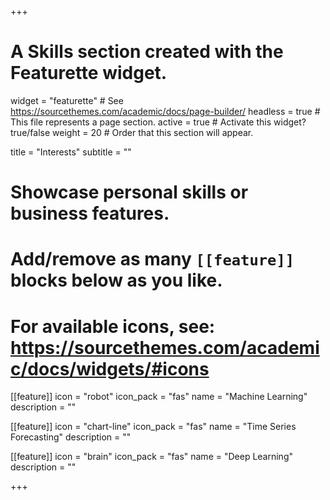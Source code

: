 +++
# A Skills section created with the Featurette widget.
widget = "featurette"  # See https://sourcethemes.com/academic/docs/page-builder/
headless = true  # This file represents a page section.
active = true  # Activate this widget? true/false
weight = 20  # Order that this section will appear.

title = "Interests"
subtitle = ""

# Showcase personal skills or business features.
# 
# Add/remove as many `[[feature]]` blocks below as you like.
# 
# For available icons, see: https://sourcethemes.com/academic/docs/widgets/#icons

[[feature]]
  icon = "robot"
  icon_pack = "fas"
  name = "Machine Learning"
  description = ""
  
[[feature]]
  icon = "chart-line"
  icon_pack = "fas"
  name = "Time Series Forecasting"
  description = ""  
  
[[feature]]
  icon = "brain"
  icon_pack = "fas"
  name = "Deep Learning"
  description = ""

+++
